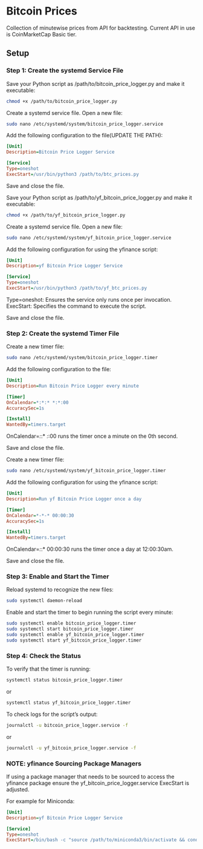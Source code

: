 # Bitcoin Prices
Collection of minutewise prices from API for backtesting.
Current API in use is CoinMarketCap Basic tier.

## Setup
### Step 1: Create the systemd Service File
Save your Python script as /path/to/bitcoin_price_logger.py and make it executable:
```bash
chmod +x /path/to/bitcoin_price_logger.py
```

Create a systemd service file. Open a new file:
```bash
sudo nano /etc/systemd/system/bitcoin_price_logger.service
```

Add the following configuration to the file(UPDATE THE PATH):
```ini
[Unit]
Description=Bitcoin Price Logger Service

[Service]
Type=oneshot
ExecStart=/usr/bin/python3 /path/to/btc_prices.py
```

Save and close the file.

Save your Python script as /path/to/yf_bitcoin_price_logger.py and make it executable:
```bash
chmod +x /path/to/yf_bitcoin_price_logger.py
```

Create a systemd service file. Open a new file:
```bash
sudo nano /etc/systemd/system/yf_bitcoin_price_logger.service
```

Add the following configuration for using the yfinance script:
```ini
[Unit]
Description=yf Bitcoin Price Logger Service

[Service]
Type=oneshot
ExecStart=/usr/bin/python3 /path/to/yf_btc_prices.py
```

Type=oneshot: Ensures the service only runs once per invocation.
ExecStart: Specifies the command to execute the script.

Save and close the file.

### Step 2: Create the systemd Timer File
Create a new timer file:
```bash
sudo nano /etc/systemd/system/bitcoin_price_logger.timer
```

Add the following configuration to the file:
```ini
[Unit]
Description=Run Bitcoin Price Logger every minute

[Timer]
OnCalendar=*:*:* *:*:00
AccuracySec=1s

[Install]
WantedBy=timers.target
```

OnCalendar=*:*:* *:*:00 runs the timer once a minute on the 0th second.

Save and close the file.

Create a new timer file:
```bash
sudo nano /etc/systemd/system/yf_bitcoin_price_logger.timer
```

Add the following configuration for using the yfinance script:
```ini
[Unit]
Description=Run yf Bitcoin Price Logger once a day

[Timer]
OnCalendar=*-*-* 00:00:30
AccuracySec=1s

[Install]
WantedBy=timers.target
```

OnCalendar=*:*:* 00:00:30 runs the timer once a day at 12:00:30am.

Save and close the file.

### Step 3: Enable and Start the Timer
Reload systemd to recognize the new files:
```bash
sudo systemctl daemon-reload
```

Enable and start the timer to begin running the script every minute:
```bash
sudo systemctl enable bitcoin_price_logger.timer
sudo systemctl start bitcoin_price_logger.timer
sudo systemctl enable yf_bitcoin_price_logger.timer
sudo systemctl start yf_bitcoin_price_logger.timer
```

### Step 4: Check the Status
To verify that the timer is running:
```bash
systemctl status bitcoin_price_logger.timer
```
or
```bash
systemctl status yf_bitcoin_price_logger.timer
```

To check logs for the script’s output:
```bash
journalctl -u bitcoin_price_logger.service -f
```
or
```bash
journalctl -u yf_bitcoin_price_logger.service -f
```

### NOTE: yfinance Sourcing Package Managers
If using a package manager that needs to be sourced to access the yfinance package ensure the yf_bitcoin_price_logger.service ExecStart is adjusted.

For example for Miniconda:
```ini
[Unit]
Description=yf Bitcoin Price Logger Service

[Service]
Type=oneshot
ExecStart=/bin/bash -c "source /path/to/miniconda3/bin/activate && conda activate your_env && python /path/to/btc_prices/yf_btc_prices.py"
```
